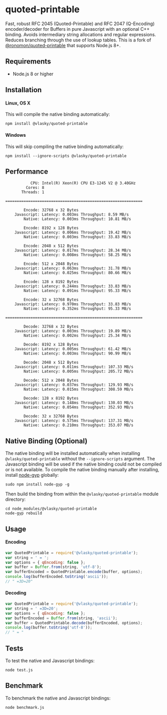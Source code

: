 # quoted-printable
Fast, robust RFC 2045 (Quoted-Printable) and RFC 2047 (Q-Encoding) encoder/decoder for Buffers in pure Javascript with an optional C++ binding. Avoids intermediary string allocations and regular expressions. Reduces branching through the use of lookup tables. This is a fork of [@ronomon/quoted-printable](https://github.com/ronomon/quoted-printable/) that supports Node.js 8+.

## Requirements

- Node.js 8 or higher

## Installation

#### Linux, OS X
This will compile the native binding automatically:
```
npm install @vlasky/quoted-printable
```

#### Windows
This will skip compiling the native binding automatically:
```
npm install --ignore-scripts @vlasky/quoted-printable
```

## Performance
```
           CPU: Intel(R) Xeon(R) CPU E3-1245 V2 @ 3.40GHz
         Cores: 8
       Threads: 1

============================================================

        Encode: 32768 x 32 Bytes
    Javascript: Latency: 0.003ms Throughput: 8.59 MB/s
        Native: Latency: 0.003ms Throughput: 10.81 MB/s

        Encode: 8192 x 128 Bytes
    Javascript: Latency: 0.006ms Throughput: 19.42 MB/s
        Native: Latency: 0.003ms Throughput: 33.83 MB/s

        Encode: 2048 x 512 Bytes
    Javascript: Latency: 0.017ms Throughput: 28.34 MB/s
        Native: Latency: 0.008ms Throughput: 58.25 MB/s

        Encode: 512 x 2048 Bytes
    Javascript: Latency: 0.063ms Throughput: 31.78 MB/s
        Native: Latency: 0.025ms Throughput: 80.66 MB/s

        Encode: 128 x 8192 Bytes
    Javascript: Latency: 0.244ms Throughput: 33.83 MB/s
        Native: Latency: 0.091ms Throughput: 95.33 MB/s

        Encode: 32 x 32768 Bytes
    Javascript: Latency: 0.970ms Throughput: 33.83 MB/s
        Native: Latency: 0.352ms Throughput: 95.33 MB/s

============================================================

        Decode: 32768 x 32 Bytes
    Javascript: Latency: 0.003ms Throughput: 19.89 MB/s
        Native: Latency: 0.002ms Throughput: 25.34 MB/s

        Decode: 8192 x 128 Bytes
    Javascript: Latency: 0.005ms Throughput: 61.42 MB/s
        Native: Latency: 0.003ms Throughput: 90.99 MB/s

        Decode: 2048 x 512 Bytes
    Javascript: Latency: 0.011ms Throughput: 107.33 MB/s
        Native: Latency: 0.005ms Throughput: 205.72 MB/s

        Decode: 512 x 2048 Bytes
    Javascript: Latency: 0.037ms Throughput: 129.93 MB/s
        Native: Latency: 0.015ms Throughput: 308.59 MB/s

        Decode: 128 x 8192 Bytes
    Javascript: Latency: 0.148ms Throughput: 130.03 MB/s
        Native: Latency: 0.054ms Throughput: 352.93 MB/s

        Decode: 32 x 32768 Bytes
    Javascript: Latency: 0.575ms Throughput: 137.31 MB/s
        Native: Latency: 0.210ms Throughput: 353.07 MB/s
```

## Native Binding (Optional)
The native binding will be installed automatically when installing `@vlasky/quoted-printable` without the `--ignore-scripts` argument. The Javascript binding will be used if the native binding could not be compiled or is not available. To compile the native binding manually after installing, install [node-gyp](https://www.npmjs.com/package/node-gyp) globally:
```
sudo npm install node-gyp -g
```
Then build the binding from within the `@vlasky/quoted-printable` module directory:
```
cd node_modules/@vlasky/quoted-printable
node-gyp rebuild
```

## Usage

#### Encoding
```javascript
var QuotedPrintable = require('@vlasky/quoted-printable');
var string = ' = ';
var options = { qEncoding: false };
var buffer = Buffer.from(string, 'utf-8');
var bufferEncoded = QuotedPrintable.encode(buffer, options);
console.log(bufferEncoded.toString('ascii'));
// " =3D=20"
```

#### Decoding
```javascript
var QuotedPrintable = require('@vlasky/quoted-printable');
var string = ' =3D=20';
var options = { qEncoding: false };
var bufferEncoded = Buffer.from(string, 'ascii');
var buffer = QuotedPrintable.decode(bufferEncoded, options);
console.log(buffer.toString('utf-8'));
// " = "
```

## Tests
To test the native and Javascript bindings:
```
node test.js
```

## Benchmark
To benchmark the native and Javascript bindings:
```
node benchmark.js
```
